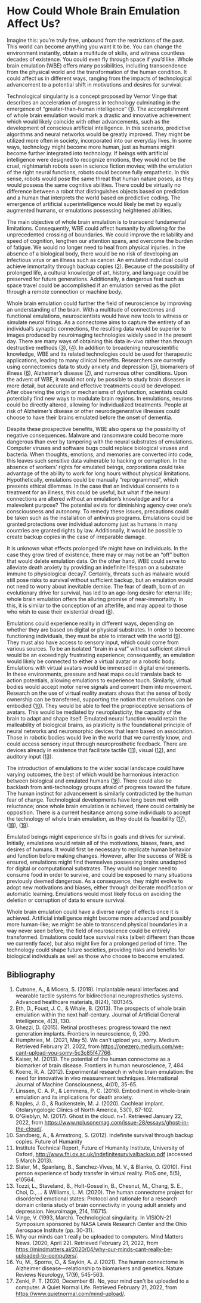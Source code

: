 # How Could Whole Brain Emulation Affect Us?

Imagine this: you’re truly free, unbound from the restrictions of the past. This world can become anything you want it to be. You can change the environment instantly, obtain a multitude of skills, and witness countless decades of existence. You could even fly through space if you’d like. Whole brain emulation (WBE) offers many possibilities, including transcendence from the physical world and the transformation of the human condition. It could affect us in different ways, ranging from the impacts of technological advancement to a potential shift in motivations and desires for survival.

Technological singularity is a concept proposed by Vernor Vinge that describes an acceleration of progress in technology culminating in the emergence of “greater-than-human intelligence” ([1](#bibliography)). The accomplishment of whole brain emulation would mark a drastic and innovative achievement which would likely coincide with other advancements, such as the development of conscious artificial intelligence. In this scenario, predictive algorithms and neural networks would be greatly improved. They might be utilized more often in society, incorporated into our everyday lives. In some ways, technology might become more human, just as humans might become further integrated into technology. If beings with artificial intelligence were designed to recognize emotions, they would not be the cruel, nightmarish robots seen in science fiction movies; with the emulation of the right neural functions, robots could become fully empathetic. In this sense, robots would pose the same threat that human nature poses, as they would possess the same cognitive abilities. There could be virtually no difference between a robot that distinguishes objects based on prediction and a human that interprets the world based on predictive coding. The emergence of artificial superintelligence would likely be met by equally augmented humans, or emulations possessing heightened abilities.

The main objective of whole brain emulation is to transcend fundamental limitations. Consequently, WBE could affect humanity by allowing for the unprecedented crossing of boundaries. We could improve the reliability and speed of cognition, lengthen our attention spans, and overcome the burden of fatigue. We would no longer need to heal from physical injuries. In the absence of a biological body, there would be no risk of developing an infectious virus or an illness such as cancer. An emulated individual could achieve immortality through backup copies ([2](#bibliography)). Because of the possibility of prolonged life, a cultural knowledge of art, history, and language could be preserved for future generations. Additionally, a dangerous feat such as space travel could be accomplished if an emulation served as the pilot through a remote connection or machine body.

Whole brain emulation could further the field of neuroscience by improving an understanding of the brain. With a multitude of connectomes and functional emulations, neuroscientists would have new tools to witness or simulate neural firings. As a connectome aims to capture the entirety of an individual’s synaptic connections, the resulting data would be superior to images produced by neuroimaging technologies widely used in the present day. There are many ways of obtaining this data in-vivo rather than through destructive methods ([3](#bibliography)), ([4](#bibliography)). In addition to broadening neuroscientific knowledge, WBE and its related technologies could be used for therapeutic applications, leading to many clinical benefits. Researchers are currently using connectomics data to study anxiety and depression ([5](#bibliography)), biomarkers of illness ([6](#bibliography)), Alzheimer’s disease ([7](#bibliography)), and numerous other conditions. Upon the advent of WBE, it would not only be possible to study brain diseases in more detail, but accurate and effective treatments could be developed. After observing the origin or mechanisms of dysfunction, scientists could potentially find new ways to modulate brain regions. In emulations, neurons could be directly altered, allowing for individualized treatments. People at risk of Alzheimer’s disease or other neurodegenerative illnesses could choose to have their brains emulated before the onset of dementia.

Despite these prospective benefits, WBE also opens up the possibility of negative consequences. Malware and ransomware could become more dangerous than ever by tampering with the neural substrates of emulations. Computer viruses and software bugs could replace biological viruses and bacteria. When thoughts, emotions, and memories are converted into code, this leaves such sensitive data vulnerable to hacking or corruption. In the absence of workers’ rights for emulated beings, corporations could take advantage of the ability to work for long hours without physical limitations. Hypothetically, emulations could be manually “reprogrammed”, which presents ethical dilemmas. In the case that an individual consents to a treatment for an illness, this could be useful, but what if the neural connections are altered without an emulation’s knowledge and for a malevolent purpose? The potential exists for diminishing agency over one’s consciousness and autonomy. To remedy these issues, precautions could be taken such as the installation of antivirus programs. Emulations could be granted protections over individual autonomy just as humans in many countries are granted rights by law. Additionally, it would be possible to create backup copies in the case of irreparable damage.

It is unknown what effects prolonged life might have on individuals. In the case they grow tired of existence, there may or may not be an “off” button that would delete emulation data. On the other hand, WBE could serve to alleviate death anxiety by providing an indefinite lifespan on a substrate immune to physiological decay7. Certainly, threats such as malware would still pose risks to survival without sufficient backup, but an emulation would not need to worry about inevitable demise. The fear of death, born of an evolutionary drive for survival, has led to an age-long desire for eternal life; whole brain emulation offers the alluring promise of near-immortality. In this, it is similar to the conception of an afterlife, and may appeal to those who wish to ease their existential dread ([8](#bibliography)). 

Emulations could experience reality in different ways, depending on whether they are based on digital or physical substrates. In order to become functioning individuals, they must be able to interact with the world ([9](#bibliography)). They must also have access to sensory input, which could come from various sources. To be an isolated “brain in a vat” without sufficient stimuli would be an exceedingly frustrating experience; consequently, an emulation would likely be connected to either a virtual avatar or a robotic body. Emulations with virtual avatars would be immersed in digital environments. In these environments, pressure and heat maps could translate back to action potentials, allowing emulations to experience touch. Similarly, virtual bodies would accept motor nerve signals and convert them into movement. Research on the use of virtual reality avatars shows that the sense of body ownership can be transferred, supporting the notion that emulations can be embodied ([10](#bibliography)). They would be able to feel the proprioceptive sensations of avatars. This would be mediated by neuroplasticity, the capacity of the brain to adapt and shape itself. Emulated neural function would retain the malleability of biological brains, as plasticity is the foundational principle of neural networks and neuromorphic devices that learn based on association. Those in robotic bodies would live in the world that we currently know, and could access sensory input through neuroprosthetic feedback. There are devices already in existence that facilitate tactile ([11](#bibliography)), visual ([12](#bibliography)), and auditory input ([13](#bibliography)).

The introduction of emulations to the wider social landscape could have varying outcomes, the best of which would be harmonious interaction between biological and emulated humans ([16](#bibliography)). There could also be backlash from anti-technology groups afraid of progress toward the future. The human instinct for advancement is similarly contradicted by the human fear of change. Technological developments have long been met with reluctance; once whole brain emulation is achieved, there could certainly be opposition. There is a current hesitance among some individuals to accept the technology of whole brain emulation, as they doubt its feasibility ([17](#bibliography)), ([18](#bibliography)), ([19](#bibliography)).

Emulated beings might experience shifts in goals and drives for survival. Initially, emulations would retain all of the motivations, biases, fears, and desires of humans. It would first be necessary to replicate human behavior and function before making changes. However, after the success of WBE is ensured, emulations might find themselves possessing brains unadapted for digital or computational substrates. They would no longer need to consume food in order to survive, and could be exposed to many situations previously deemed dangerous. As a consequence, they might evolve to adopt new motivations and biases, either through deliberate modification or automatic learning. Emulations would most likely focus on avoiding the deletion or corruption of data to ensure survival.

Whole brain emulation could have a diverse range of effects once it is achieved. Artificial intelligence might become more advanced and possibly more human-like; we might be able to transcend physical boundaries in a way never seen before; the field of neuroscience could be entirely transformed. Emulations could face survival risks (albeit different than those we currently face), but also might live for a prolonged period of time. The technology could shape future societies, providing risks and benefits for biological individuals as well as those who choose to become emulated.

## Bibliography

1. Cutrone, A., & Micera, S. (2019). Implantable neural interfaces and wearable tactile systems for bidirectional neuroprosthetics systems. Advanced healthcare materials, 8(24), 1801345.
1. Eth, D., Foust, J. C., & Whale, B. (2013). The prospects of whole brain emulation within the next half-century. Journal of Artificial General Intelligence, 4(3), 130.
1. Ghezzi, D. (2015). Retinal prostheses: progress toward the next generation implants. Frontiers in neuroscience, 9, 290.
1. Humphries, M. (2021, May 5). We can't upload you, sorry. Medium. Retrieved February 21, 2022, from https://onezero.medium.com/we-cant-upload-you-sorry-5c3c85f47766. 
1. Kaiser, M. (2013). The potential of the human connectome as a biomarker of brain disease. Frontiers in human neuroscience, 7, 484.
1. Koene, R. A. (2012). Experimental research in whole brain emulation: the need for innovative in vivo measurement techniques. International Journal of Machine Consciousness, 4(01), 35-65.
1. Linssen, C. A. P., & Lemmens, P. C. (2016). Embodiment in whole-brain emulation and its implications for death anxiety.
1. Naples, J. G., & Ruckenstein, M. J. (2020). Cochlear implant. Otolaryngologic Clinics of North America, 53(1), 87-102.
1. O'Gieblyn, M. (2017). Ghost in the cloud. n+1. Retrieved January 22, 2022, from https://www.nplusonemag.com/issue-28/essays/ghost-in-the-cloud/. 
1. Sandberg, A., & Armstrong, S. (2012). Indefinite survival through backup copies. Future of Humanity 
1. Institute Technical Report, Future of Humanity Institute, University of Oxford, http://www.fhi.ox.ac.uk/indefinitesurvivalbackup.pdf (accessed 5 March 2013).
1. Slater, M., Spanlang, B., Sanchez-Vives, M. V., & Blanke, O. (2010). First person experience of body transfer in virtual reality. PloS one, 5(5), e10564.
1. Tozzi, L., Staveland, B., Holt-Gosselin, B., Chesnut, M., Chang, S. E., Choi, D., ... & Williams, L. M. (2020). The human connectome project for disordered emotional states: Protocol and rationale for a research domain criteria study of brain connectivity in young adult anxiety and depression. Neuroimage, 214, 116715.
1. Vinge, V. (1993, March). Technological singularity. In VISION-21 Symposium sponsored by NASA Lewis Research Center and the Ohio Aerospace Institute (pp. 30-31).
1. Why our minds can't really be uploaded to computers. Mind Matters News. (2020, April 22). Retrieved February 21, 2022, from https://mindmatters.ai/2020/04/why-our-minds-cant-really-be-uploaded-to-computers/. 
1. Yu, M., Sporns, O., & Saykin, A. J. (2021). The human connectome in Alzheimer disease—relationship to biomarkers and genetics. Nature Reviews Neurology, 17(9), 545-563.
1. Zenki, P. T. (2020, December 6). No, your mind can't be uploaded to a computer. A Quiet Normal Life. Retrieved February 21, 2022, from https://www.quietnormal.com/mind-upload/.
